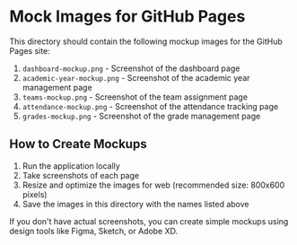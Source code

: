 # Mock Images for GitHub Pages

This directory should contain the following mockup images for the GitHub Pages site:

1. `dashboard-mockup.png` - Screenshot of the dashboard page
2. `academic-year-mockup.png` - Screenshot of the academic year management page
3. `teams-mockup.png` - Screenshot of the team assignment page
4. `attendance-mockup.png` - Screenshot of the attendance tracking page
5. `grades-mockup.png` - Screenshot of the grade management page

## How to Create Mockups

1. Run the application locally
2. Take screenshots of each page
3. Resize and optimize the images for web (recommended size: 800x600 pixels)
4. Save the images in this directory with the names listed above

If you don't have actual screenshots, you can create simple mockups using design tools like Figma, Sketch, or Adobe XD. 